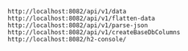 
``
http://localhost:8082/api/v1/data
http://localhost:8082/api/v1/flatten-data
http://localhost:8082/api/v1/parse-json
http://localhost:8082/api/v1/createBaseDbColumns
http://localhost:8082/h2-console/
``
